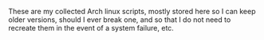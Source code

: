 These are my collected Arch linux scripts, mostly stored here so I can keep
older versions, should I ever break one, and so that I do not need to recreate
them in the event of a system failure, etc.
